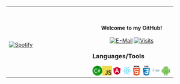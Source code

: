 <table width="100%"> 
  <tr>
  <td width="50%">
      
&nbsp; <br> [![Spotify](https://novatorem.benmaxgcu.vercel.app/api/spotify)](https://open.spotify.com/user/benmaxwell24)



  </td>
  <td width="50%">

<br><p align="center"><strong>Welcome to my GitHub!</strong><br><br>
  [![E-Mail](https://img.shields.io/badge/email-reveal-369?style=flat-square&logo=gmail&logoColor=white)](https://mailhide.io/e/ZEQSF)
  [![Visits](https://badges.pufler.dev/visits/novatorem/novatorem?logo=GitHub&label=github%20visits&color=blue&logoColor=white&style=flat-square)](https://github.com/benmaxgcu)
</p>


### Languages/Tools
<img align="left" alt="C#" width="26px" height="26px" src="https://raw.githubusercontent.com/github/explore/80688e429a7d4ef2fca1e82350fe8e3517d3494d/topics/csharp/csharp.png" />
<img align="left" alt="JavaScript" width="26px" height="26px" src="https://raw.githubusercontent.com/github/explore/80688e429a7d4ef2fca1e82350fe8e3517d3494d/topics/javascript/javascript.png" />
<img align="left" alt="Angular" width="26px" height="26px" src="https://raw.githubusercontent.com/github/explore/80688e429a7d4ef2fca1e82350fe8e3517d3494d/topics/angular/angular.png" />
<img align="left" alt="React" width="26px" height="26px" src="https://raw.githubusercontent.com/github/explore/80688e429a7d4ef2fca1e82350fe8e3517d3494d/topics/react/react.png" />
<img align="left" alt="Html" width="26px" height="26px" src="https://raw.githubusercontent.com/github/explore/80688e429a7d4ef2fca1e82350fe8e3517d3494d/topics/html/html.png" />
<img align="left" alt="CSS" width="26px" height="26px" src="https://raw.githubusercontent.com/github/explore/80688e429a7d4ef2fca1e82350fe8e3517d3494d/topics/css/css.png" />
<img align="left" alt="Java" width="26px" height="26px" src="https://raw.githubusercontent.com/github/explore/80688e429a7d4ef2fca1e82350fe8e3517d3494d/topics/java/java.png" />
<img align="left" alt="Android" width="26px" height="26px" src="https://raw.githubusercontent.com/github/explore/80688e429a7d4ef2fca1e82350fe8e3517d3494d/topics/android/android.png" />
  </td>
  </table>

[//]: <> (The `&nbsp;` is to have Aphelion take up more space)
